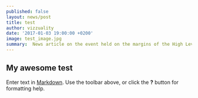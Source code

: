 ```yaml
---
published: false
layout: news/post
title: test
author: vizzuality
date: '2017-01-03 19:00:00 +0200'
image: test_image.jpg
summary:  News article on the event held on the margins of the High Level Political Forum 2021
---
```

## My awesome test

Enter text in [Markdown](http://daringfireball.net/projects/markdown/). Use the toolbar above, or click the **?** button for formatting help.
